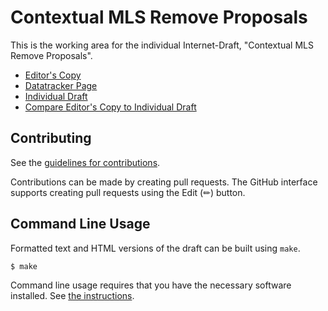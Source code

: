 <!-- regenerate: on (set to off if you edit this file) -->

# Contextual MLS Remove Proposals

This is the working area for the individual Internet-Draft, "Contextual MLS Remove Proposals".

* [Editor's Copy](https://kkohbrok.github.io/draft-kohbrok-mls-contextual-remove/#go.draft-kohbrok-mls-contextual-remove.md.html)
* [Datatracker Page](https://datatracker.ietf.org/doc/draft-kohbrok-mls-contextual-remove.md)
* [Individual Draft](https://datatracker.ietf.org/doc/html/draft-kohbrok-mls-contextual-remove.md)
* [Compare Editor's Copy to Individual Draft](https://kkohbrok.github.io/draft-kohbrok-mls-contextual-remove/#go.draft-kohbrok-mls-contextual-remove.md.diff)


## Contributing

See the
[guidelines for contributions](https://github.com/kkohbrok/draft-kohbrok-mls-contextual-remove/blob/main/CONTRIBUTING.md).

Contributions can be made by creating pull requests.
The GitHub interface supports creating pull requests using the Edit (✏) button.


## Command Line Usage

Formatted text and HTML versions of the draft can be built using `make`.

```sh
$ make
```

Command line usage requires that you have the necessary software installed.  See
[the instructions](https://github.com/martinthomson/i-d-template/blob/main/doc/SETUP.md).

